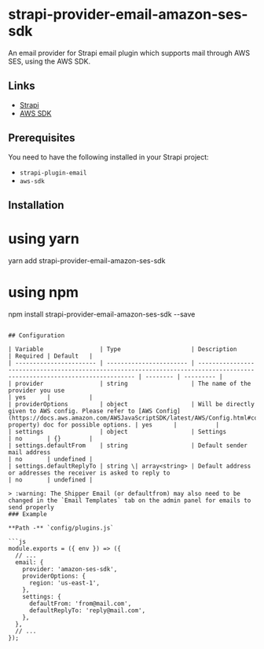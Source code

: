# strapi-provider-email-amazon-ses-sdk

An email provider for Strapi email plugin which supports mail through AWS SES, using the AWS SDK.

## Links

* [Strapi](https://strapi.io)
* [AWS SDK](https://docs.aws.amazon.com/AWSJavaScriptSDK/latest/AWS.html)

## Prerequisites

You need to have the following installed in your Strapi project:
* `strapi-plugin-email`
* `aws-sdk`

## Installation

# using yarn
yarn add strapi-provider-email-amazon-ses-sdk

# using npm
npm install strapi-provider-email-amazon-ses-sdk --save

```

## Configuration

| Variable                | Type                    | Description                                                                                                                | Required | Default   |
| ----------------------- | ----------------------- | -------------------------------------------------------------------------------------------------------------------------- | -------- | --------- |
| provider                | string                  | The name of the provider you use                                                                                           | yes      |           |
| providerOptions         | object                  | Will be directly given to AWS config. Please refer to [AWS Config](https://docs.aws.amazon.com/AWSJavaScriptSDK/latest/AWS/Config.html#constructor-property) doc for possible options. | yes      |           |
| settings                | object                  | Settings                                                                                                                   | no       | {}        |
| settings.defaultFrom    | string                  | Default sender mail address                                                                                                | no       | undefined |
| settings.defaultReplyTo | string \| array<string> | Default address or addresses the receiver is asked to reply to                                                             | no       | undefined |

> :warning: The Shipper Email (or defaultfrom) may also need to be changed in the `Email Templates` tab on the admin panel for emails to send properly
### Example

**Path -** `config/plugins.js`

```js
module.exports = ({ env }) => ({
  // ...
  email: {
    provider: 'amazon-ses-sdk',
    providerOptions: {
      region: 'us-east-1',
    },
    settings: {
      defaultFrom: 'from@mail.com',
      defaultReplyTo: 'reply@mail.com',
    },
  },
  // ...
});
```
